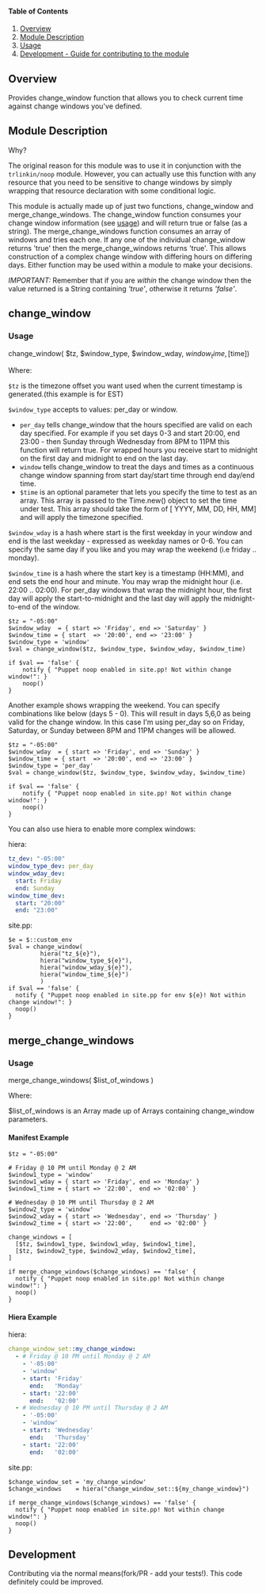 #### Table of Contents

1. [Overview](#overview)
2. [Module Description](#module-description)
4. [Usage](#usage)
6. [Development - Guide for contributing to the module](#development)

## Overview

Provides change_window function that allows you to check current time against change windows you've defined.  


## Module Description

Why?

The original reason for this module was to use it in conjunction with the `trlinkin/noop` module.  However, you can actually use this function with any resource that you need to be sensitive to change windows by simply wrapping that resource declaration with some conditional logic.

This module is actually made up of just two functions, change_window and merge_change_windows.  The change_window function consumes your change window information (see [usage](#change_window)) and will return true or false (as a string).  The merge_change_windows function consumes an array of windows and tries each one.  If any one of the individual change_window returns 'true' then the merge_change_windows returns 'true'.  This allows construction of a complex change window with differing hours on differing days. Either function may be used within a module to make your decisions.

*IMPORTANT:* Remember that if you are _within_ the change window then the value returned is a String containing _'true'_, otherwise it returns _'false'_.

## change_window
### Usage
change_window( $tz, $window_type, $window_wday, $window_time, [$time])

Where:

`$tz` is the timezone offset you want used when the current timestamp is generated.(this example is for EST)

`$window_type` accepts to values: per_day or window.  
* `per_day` tells change_window that the hours specified are valid on each day specified.  For example if you set days 0-3 and start 20:00, end 23:00 - then Sunday through Wednesday from 8PM to 11PM this function will return true. For wrapped hours you receive start to midnight on the first day and midnight to end on the last day.
* `window` tells change_window to treat the days and times as a continuous change window spanning from start day/start time through end day/end time.
*  `$time` is an optional parameter that lets you specify the time to test as an array.  This array is passed to the Time.new() object to set the time under test.  This array should take the form of [ YYYY, MM, DD, HH, MM] and will apply the timezone specified.

`$window_wday` is a hash where start is the first weekday in your window and end is the last weekday - expressed as weekday names or 0-6.  You can specify the same day if you like and you may wrap the weekend (i.e friday .. monday).

`$window_time` is a hash where the start key is a timestamp (HH:MM), and end sets the end hour and minute. You may wrap the midnight hour (i.e. 22:00 .. 02:00). For per_day windows that wrap the midnight hour, the first day will apply the start-to-midnight and the last day will apply the midnight-to-end of the window.

```puppet
$tz = "-05:00"
$window_wday  = { start => 'Friday', end => 'Saturday' }
$window_time = { start  => '20:00', end => '23:00' }
$window_type = 'window'
$val = change_window($tz, $window_type, $window_wday, $window_time)

if $val == 'false' {
    notify { "Puppet noop enabled in site.pp! Not within change window!": }
    noop()
}
```

Another example shows wrapping the weekend.  You can specify combinations like below (days 5 - 0).  This will result in days 5,6,0 as being valid for the change window.  In this case I'm using per_day so on Friday, Saturday, or Sunday between 8PM and 11PM changes will be allowed.

```puppet
$tz = "-05:00"
$window_wday  = { start => 'Friday', end => 'Sunday' }
$window_time = { start  => '20:00', end => '23:00' }
$window_type = 'per_day'
$val = change_window($tz, $window_type, $window_wday, $window_time)

if $val == 'false' {
    notify { "Puppet noop enabled in site.pp! Not within change window!": }
    noop()
}
```

You can also use hiera to enable more complex windows:

hiera:
```yaml
tz_dev: "-05:00"
window_type_dev: per_day
window_wday_dev:
  start: Friday
  end: Sunday
window_time_dev:
  start: "20:00"
  end: "23:00"
```

site.pp:
```puppet
$e = $::custom_env
$val = change_window(
         hiera("tz_${e}"),
         hiera("window_type_${e}"),
         hiera("window_wday_${e}"),
         hiera("window_time_${e}")
         )
if $val == 'false' {
  notify { "Puppet noop enabled in site.pp for env ${e}! Not within change window!": }
  noop()
}
```

## merge_change_windows
### Usage
merge_change_windows( $list_of_windows )

Where:

$list_of_windows is an Array made up of Arrays containing change_window parameters.

#### Manifest Example
```puppet
$tz = "-05:00"

# Friday @ 10 PM until Monday @ 2 AM
$window1_type = 'window'
$window1_wday = { start => 'Friday', end => 'Monday' }
$window1_time = { start => '22:00',  end => '02:00' }

# Wednesday @ 10 PM until Thursday @ 2 AM
$window2_type = 'window'
$window2_wday = { start => 'Wednesday', end => 'Thursday' }
$window2_time = { start => '22:00',     end => '02:00' }

change_windows = [
  [$tz, $window1_type, $window1_wday, $window1_time],
  [$tz, $window2_type, $window2_wday, $window2_time],
]

if merge_change_windows($change_windows) == 'false' {
  notify { "Puppet noop enabled in site.pp! Not within change window!": }
  noop()
}
```

#### Hiera Example
hiera:
```yaml
change_window_set::my_change_window:
  - # Friday @ 10 PM until Monday @ 2 AM
    - '-05:00'
    - 'window'
    - start: 'Friday'
      end:   'Monday'
    - start: '22:00'
      end:   '02:00'
  - # Wednesday @ 10 PM until Thursday @ 2 AM
    - '-05:00'
    - 'window'
    - start: 'Wednesday'
      end:   'Thursday'
    - start: '22:00'
      end:   '02:00'
```

site.pp:
```puppet
$change_window_set = 'my_change_window'
$change_windows    = hiera("change_window_set::${my_change_window}")

if merge_change_windows($change_windows) == 'false' {
  notify { "Puppet noop enabled in site.pp! Not within change window!": }
  noop()
}
```

## Development

Contributing via the normal means(fork/PR - add your tests!).  This code definitely could be improved.
